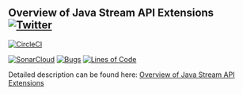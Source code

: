## Overview of Java Stream API Extensions [![Twitter](https://img.shields.io/twitter/follow/piotr_minkowski.svg?style=social&logo=twitter&label=Follow%20Me)](https://twitter.com/piotr_minkowski)

[![CircleCI](https://circleci.com/gh/piomin/sample-java-playground.svg?style=svg)](https://circleci.com/gh/piomin/sample-java-playground)

[![SonarCloud](https://sonarcloud.io/images/project_badges/sonarcloud-black.svg)](https://sonarcloud.io/dashboard?id=piomin_sample-java-playground)
[![Bugs](https://sonarcloud.io/api/project_badges/measure?project=piomin_sample-java-playground&metric=bugs)](https://sonarcloud.io/dashboard?id=piomin_sample-java-playground)
[![Lines of Code](https://sonarcloud.io/api/project_badges/measure?project=piomin_sample-java-playground&metric=ncloc)](https://sonarcloud.io/dashboard?id=piomin_sample-java-playground)

Detailed description can be found here: [Overview of Java Stream API Extensions](https://piotrminkowski.com/2019/10/04/overview-of-java-stream-api-extensions/)
